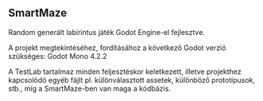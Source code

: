 ## SmartMaze
Random generált labirintus játék Godot Engine-el fejlesztve.

A projekt megtekintéséhez, fordításához a következő Godot verzió szükséges: Godot Mono 4.2.2

A TestLab tartalmaz minden feljesztéskor keletkezett, illetve projekthez kapcsolódó egyéb fájlt pl. különválasztott assetek, különböző prototípusok, stb., míg a SmartMaze-ben van maga a kódbázis.
